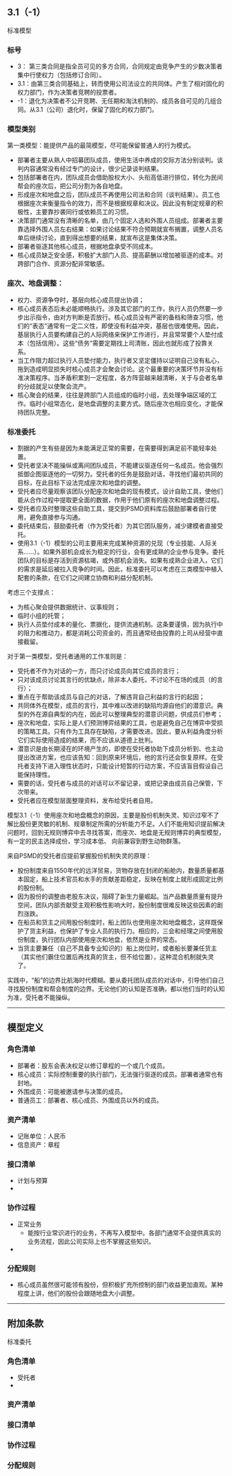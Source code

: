 
## 3.1（-1）
标准模型

### 标号
* 3： 第三类合同是指全员可见的多方合同，合同规定由竞争产生的少数决策者集中行使权力（包括修订合同）。
* 3.1：由第三类合同基础上，转而使用公司法设立的共同体。产生了相对固化的权力部门，作为决策者竞聘的投票者。
* -1：退化为决策者不公开竞聘、无任期和淘汰机制的、成员各自可见的几组合同。从3.1（公司）退化时，保留了固化的权力部门。

### 模型类别
第一类模型：能提供产品的最简模型，尽可能保留普通人的行为模式。

* 部署者主要从熟人中招募团队成员，使用生活中养成的交际方法分别谈判。谈判内容通常没有经过专门的设计，很少记录谈判结果。
* 包括部署者在内，团队成员会借助股权大小、头衔高低进行排位，转化为民间帮会的座次后，把公司分割为各自地盘。
* 形成座次和地盘之后，团队成员不再使用公司法和合同（谈判结果）。员工也根据座次来衡量指令的效力，而不是根据规章和决议。因此没有制定规章的积极性，主要靠抄袭同行或依赖员工的习惯。
* 决策部门通常没有清晰的名单，由几个固定人选和外围人员组成。部署者主要靠选择外围人员左右结果：如果讨论结果不符合预期就宣布搁置，调整人员名单后继续讨论，直到得出想要的结果，就宣布这是集体决策。
* 部署者驱逐其他核心成员，根据地盘承受不同成本。
* 核心成员缺乏安全感，积极扩大部门人员、提高薪酬以增加被驱逐的成本。对跨部门合作、资源分配非常敏感。

### 座次、地盘调整：
* 权力、资源争夺时，基层向核心成员提出协调；
* 核心成员表态后未必能顺畅执行。涉及其它部门的工作，执行人员仍然要一步步出示指令，由对方判断是否放行。核心成员没有严密的备档和筛查习惯，他们的“表态”通常有一定二义性，即使没有利益冲突，基层也很难使用。因此，基层执行人员要构建自己的人际网络来保护工作进行，并且常常要个人垫付成本（包括信用）。这些“债务”需要定期找上司清账，因此也就形成了投靠关系。
* 当工作阻力超过执行人员垫付能力，执行者又坚定僵持以证明自己没有私心，拖到造成明显损失时核心成员才会聚会讨论。这个最重要的决策环节并没有标准决策程序。当矛盾积累到一定程度，各方阵营越来越清晰，关于与会者名单的分歧就足以使聚会流产。
* 核心聚会的结果，往往是跨部门人员组成的临时小组，去处理争端区域的工作。临时小组常态化，是地盘调整的主要方式。随后座次也相应变化，才能保持团队完整。

### 标准委托
* 割据的产生有些是因为未能满足正常的需要，在需要得到满足前不能轻率处置。
* 受托者坚决不能操纵或离间团队成员，不能建议驱逐任何一名成员。他会强烈抵御企图驱逐他的一切努力。受托者的任务是鼓励对话，寻找他们最初共同的目标，在此目标下设法完成座次和地盘的调整。
* 受托者应尽量观察该团队分配座次和地盘的现有模式，设计自助工具，使他们能从合作过程中提取更全面的数据，作用于他们原有的座次和地盘调整过程。
* 受托者应及时整理这些自助工具，提交到PSMD资料库后鼓励部署者自行使用，避免直接参与沟通。
* 委托结束后，鼓励委托者（作为受托者）为其它团队服务，减少建模者直接受托。
* 使用3.1（-1）模型的公司主要用来完成某种资源的兑现（专业技能、人际关系......）。如果外部机会成长为稳定的行业，会有更成熟的企业参与竞争。委托团队的目标是存活到资源枯竭，或外部机会消失。如果有成熟企业进入，它们的需求是延后被拉入竞争的时间。因此，标准委托可以考虑在三类模型中植入配套的条款，在它们之间建立协商和利益分配机制。

考虑三个支撑点：
* 为核心聚会提供数据统计、议事规则；
* 临时小组的托管；
* 执行人员垫付成本的量化、票据化，提供流通机制。这条要谨慎，因为执行中的阻力和推动力，都是消耗公司资金的，而且通常经由投靠的上司从经营中直接截留。

对于第一类模型，受托者通用的工作准则是：

* 受托者不作为对话的一方，而只讨论成员向其它成员的言行；
* 只对该成员讨论其言行的优缺点，除非本人委托，不讨论不在场的成员（的言行）；
* 重点在于帮助该成员与自己的对话，了解违背自己利益的言行的起因；
* 共同体外在模型，成员的言行，其中难以改进的缺陷均源自他们的潜意识。典型的外在源自典型的内在，因此可以整理典型的潜意识问题，供成员们参考；
* 座次和地盘，实际上是人们预测博弈结果的工具，也是避免自己在博弈中受损的策略工具。只有作为工具存在缺陷，才需要改进。因此，要从利益角度分析它们实际使用造成的结果，而不应该从道德上批判。
* 潜意识是由长期浸在的环境产生的，即使在受托者协助下成员分析到、也主动提出改进方案，也应该告知：回到原来环境后，他的言行还会恢复原样。在受托者支持下进入理性状态时，只能设计短暂的行动方案，不应该盲目假设自己能保持理性。
* 需要的话，受托者与成员的对话可以不留记录，或把记录由成员自己保管，下次带来。
* 受托者应在模型层面整理资料，发布给受托者自用。

模型3.1（-1）使用座次和地盘概念的原因，主要是股份机制失灵、知识过窄不了解比股份更灵敏的机制、规章制定所需的分析能力不足。人们不能用知识提前解决问题时，回到无规则博弈中去寻找答案，而座次、地盘是无规则博弈的典型模型，有一定的民主选择成份，学习成本低、
向前兼容到野生动物群落。

来自PSMD的受托者应提前掌握股份机制失灵的原理：

* 股份制度来自1550年代的远洋贸易，货物存放在封闭的船舱内，数量质量都基本固定，船上技术官员和水手的贡献差距稳定，反映在制度上就形成固定比例的股份制。
* 因为股份的调整由老股东决议，阻碍了新生力量崛起。当产品数量质量有提升空间，团队内部贡献受主观积极性影响大时，股份制度很难反映这些因素的剧烈涨跌。
* 在船员和货主之间用股份制度时，船上团队也使用座次和地盘概念，这样既保护了货主利益，也保护了专业人员的执行力。相应的，三会和经理之间使用股份制度，执行团队内部使用座次和地盘，依然是业界的常态。
* 当货主要兼任（自己不具备专业知识的）船上岗位时，或者船长要兼任货主（其实他们霸住位置后再找真的货主，但不给位置），这种混合机制就失灵了。

实践中，“船”的边界比航海时代模糊。要从委托团队成员的对话中，引导他们自己寻找股份制度和帮会制度的边界。无论他们的认知是否准确，都以他们当时的认知为准，受托者不能操纵。



---
## 模型定义

### 角色清单
* 部署者：股东会表决权足以修订章程的一个或几个成员。
* 核心成员：实际控制重要的执行部门，无法强行驱逐的成员。部署者通常也有封地。
* 外围成员：可能被邀请参与决策的成员。
* 普通员工：部署者、核心成员、外围成员以外的成员。

### 资产清单
* 记账单位：人民币
* 信息资产：章程

### 接口清单
* 计划与预算
* 

### 协作过程
* 正常业务
	* 能按行业常识进行的业务，不再写入模型中。各部门通常不会提供真实的业务流程，因此公司实际上也不掌握这些知识。
* 

### 分配规则
* 核心成员虽然很可能领有股份，但积极扩充所控制的部门收益更加直观。某种程度上讲，他们的股份会跟随地盘大小调整。

---
## 附加条款
标准委托

### 角色清单
* 受托者
* 
### 资产清单
### 接口清单
### 协作过程
### 分配规则